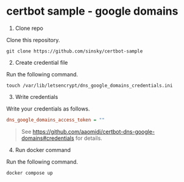 # certbot sample - google domains

1. Clone repo

  Clone this repository.
  ```shell
  git clone https://github.com/sinsky/certbot-sample
  ```

2. Create credential file

  Run the following command.
  ```shell
  touch /var/lib/letsencrypt/dns_google_domains_credentials.ini
  ```

3. Write credentials

  Write your credentials as follows.
  ```ini
  dns_google_domains_access_token = ""
  ```
  
  > See https://github.com/aaomidi/certbot-dns-google-domains#credentials for details.

4. Run docker command

  Run the following command.
  ``` shell
  docker compose up
  ```
